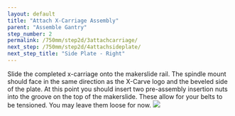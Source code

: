 ```yaml
---
layout: default
title: "Attach X-Carriage Assembly"
parent: "Assemble Gantry"
step_number: 2
permalink: /750mm/step2d/3attachcarriage/
next_step: /750mm/step2d/4attachsideplate/
next_step_title: "Side Plate - Right"
---
```



Slide the completed x-carriage onto the makerslide rail. The spindle mount should face in the same direction as the X-Carve logo and the beveled side of the plate. At this point you should insert two pre-assembly insertion nuts into the groove on the top of the makerslide. These allow for your belts to be tensioned. You may leave them loose for now.
<img src="../../step2/photo/P4210438jpg02.jpg">
